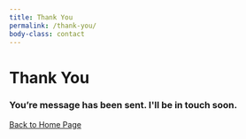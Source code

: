```yaml
---
title: Thank You
permalink: /thank-you/
body-class: contact
---
```


<div class="container contact-wrapper">
  <div class="row">
    <div class="col-sm-8">
      <h1>Thank You</h1>
      <h3>You’re message has been sent. I'll be in touch soon.</h3>
      <a href="/" class="btn">Back to Home Page</a>
    </div>
  </div>
</div>
